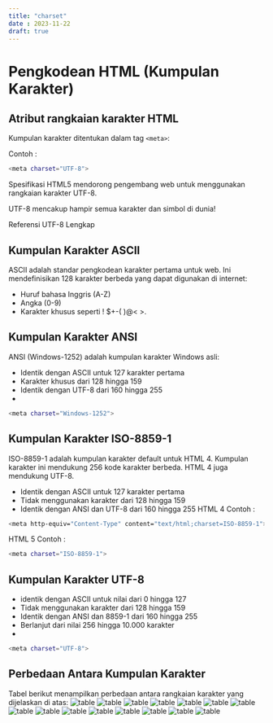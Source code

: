 ```yaml
---
title: "charset"
date : 2023-11-22
draft: true
---
```


# Pengkodean HTML (Kumpulan Karakter)
## Atribut rangkaian karakter HTML
Kumpulan karakter ditentukan dalam tag `<meta>`:

Contoh : 
``` sh
<meta charset="UTF-8">
```
Spesifikasi HTML5 mendorong pengembang web untuk menggunakan rangkaian karakter UTF-8.

UTF-8 mencakup hampir semua karakter dan simbol di dunia!

Referensi UTF-8 Lengkap

## Kumpulan Karakter ASCII
ASCII adalah standar pengkodean karakter pertama untuk web. Ini mendefinisikan 128 karakter berbeda yang dapat digunakan di internet:
- Huruf bahasa Inggris (A-Z)
- Angka (0-9)
- Karakter khusus seperti ! $+-( )@< >.
## Kumpulan Karakter ANSI
ANSI (Windows-1252) adalah kumpulan karakter Windows asli:
- Identik dengan ASCII untuk 127 karakter pertama
- Karakter khusus dari 128 hingga 159
- Identik dengan UTF-8 dari 160 hingga 255
- 
``` sh
<meta charset="Windows-1252">
```
## Kumpulan Karakter ISO-8859-1
ISO-8859-1 adalah kumpulan karakter default untuk HTML 4. Kumpulan karakter ini mendukung 256 kode karakter berbeda. HTML 4 juga mendukung UTF-8.
- Identik dengan ASCII untuk 127 karakter pertama
- Tidak menggunakan karakter dari 128 hingga 159
- Identik dengan ANSI dan UTF-8 dari 160 hingga 255
HTML 4 Contoh : 
```sh
<meta http-equiv="Content-Type" content="text/html;charset=ISO-8859-1">
```
HTML 5 Contoh : 
``` sh
<meta charset="ISO-8859-1">
```
## Kumpulan Karakter UTF-8
- identik dengan ASCII untuk nilai dari 0 hingga 127
- Tidak menggunakan karakter dari 128 hingga 159
- Identik dengan ANSI dan 8859-1 dari 160 hingga 255
- Berlanjut dari nilai 256 hingga 10.000 karakter
- 
``` sh
<meta charset="UTF-8">
```
## Perbedaan Antara Kumpulan Karakter
Tabel berikut menampilkan perbedaan antara rangkaian karakter yang dijelaskan di atas:
![table](https://github.com/uin-unit/docs-html/blob/main/images/pengkodean%201.png)
![table](https://github.com/uin-unit/docs-html/blob/main/images/pengkodean%202.png)
![table](https://github.com/uin-unit/docs-html/blob/main/images/pengkodean%203.png)
![table](https://github.com/uin-unit/docs-html/blob/main/images/pengkodean%204.png)
![table](https://github.com/uin-unit/docs-html/blob/main/images/pengkodean%205.png)
![table](https://github.com/uin-unit/docs-html/blob/main/images/pengkodean%206.png)
![table](https://github.com/uin-unit/docs-html/blob/main/images/pengkodean%207.png)
![table](https://github.com/uin-unit/docs-html/blob/main/images/pengkodean%208.png)
![table](https://github.com/uin-unit/docs-html/blob/main/images/pengkodean%209.png)
![table](https://github.com/uin-unit/docs-html/blob/main/images/pengkodean%2010.png)
![table](https://github.com/uin-unit/docs-html/blob/main/images/pengkodean%2011.png)
![table](https://github.com/uin-unit/docs-html/blob/main/images/pengkodean%2012.png)
![table](https://github.com/uin-unit/docs-html/blob/main/images/pengkodean%2013.png)
![table](https://github.com/uin-unit/docs-html/blob/main/images/pengkodean%2014.png)
![table](https://github.com/uin-unit/docs-html/blob/main/images/pengkodean%2015.png)

